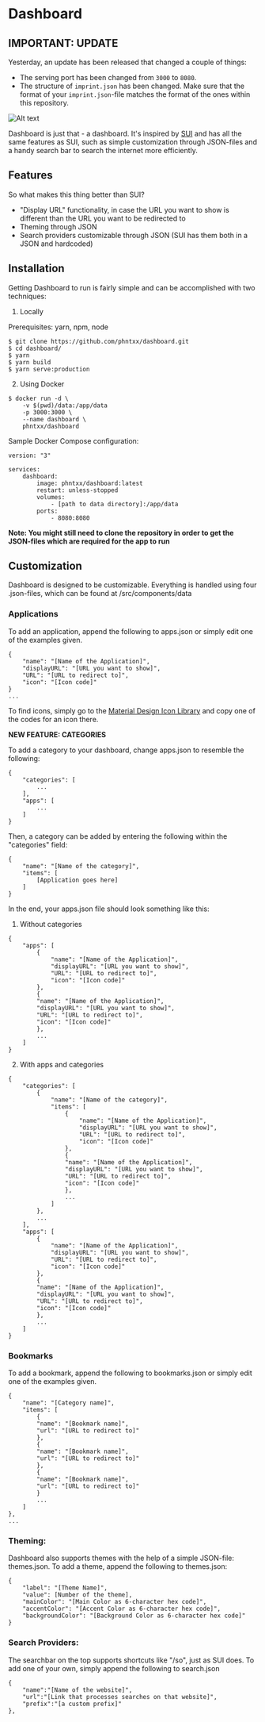 # Dashboard

## IMPORTANT: UPDATE

Yesterday, an update has been released that changed a couple of things:

- The serving port has been changed from `3000` to `8080`.
- The structure of `imprint.json` has been changed. Make sure that the format of your `imprint.json`-file matches the format of the ones within this repository.

![Alt text](/screenshot.png?raw=true "screenshot")

Dashboard is just that - a dashboard. It's inspired by [SUI](https://github.com/jeroenpardon/sui) and has all the same features as SUI, such as simple customization through JSON-files and a handy search bar to search the internet more efficiently.

## Features

So what makes this thing better than SUI?

- "Display URL" functionality, in case the URL you want to show is different than the URL you want to be redirected to
- Theming through JSON
- Search providers customizable through JSON (SUI has them both in a JSON and hardcoded)

## Installation

Getting Dashboard to run is fairly simple and can be accomplished with two techniques:

1. Locally

Prerequisites: yarn, npm, node

```
$ git clone https://github.com/phntxx/dashboard.git
$ cd dashboard/
$ yarn
$ yarn build
$ yarn serve:production
```

2. Using Docker

```
$ docker run -d \
	-v $(pwd)/data:/app/data
	-p 3000:3000 \
	--name dashboard \
	phntxx/dashboard
```

Sample Docker Compose configuration:

```
version: "3"

services:
	dashboard:
		image: phntxx/dashboard:latest
		restart: unless-stopped
		volumes:
			- [path to data directory]:/app/data
		ports:
			- 8080:8080
```

**Note: You might still need to clone the repository in order to get the JSON-files which are required for the
app to run**

## Customization

Dashboard is designed to be customizable. Everything is handled using four .json-files, which can be found at /src/components/data

### Applications

To add an application, append the following to apps.json or simply edit one of the examples given.

```
{
	"name": "[Name of the Application]",
	"displayURL": "[URL you want to show]",
	"URL": "[URL to redirect to]",
	"icon": "[Icon code]"
}
...
```

To find icons, simply go to the [Material Design Icon Library](https://material.io/icons/) and copy one of the codes for an icon there.

**NEW FEATURE: CATEGORIES**

To add a category to your dashboard, change apps.json to resemble the following:

```
{
	"categories": [
		...
	],
	"apps": [
		...
	]
}

```

Then, a category can be added by entering the following within the "categories" field:

```
{
	"name": "[Name of the category]",
	"items": [
		[Application goes here]
	]
}
```

In the end, your apps.json file should look something like this:

1. Without categories

```
{
	"apps": [
		{
			"name": "[Name of the Application]",
			"displayURL": "[URL you want to show]",
			"URL": "[URL to redirect to]",
			"icon": "[Icon code]"
		},
		{
		"name": "[Name of the Application]",
		"displayURL": "[URL you want to show]",
		"URL": "[URL to redirect to]",
		"icon": "[Icon code]"
		},
		...
	]
}
```

2. With apps and categories

```
{
	"categories": [
		{
			"name": "[Name of the category]",
			"items": [
				{
					"name": "[Name of the Application]",
					"displayURL": "[URL you want to show]",
					"URL": "[URL to redirect to]",
					"icon": "[Icon code]"
				},
				{
				"name": "[Name of the Application]",
				"displayURL": "[URL you want to show]",
				"URL": "[URL to redirect to]",
				"icon": "[Icon code]"
				},
				...
			]
		},
		...
	],
	"apps": [
		{
			"name": "[Name of the Application]",
			"displayURL": "[URL you want to show]",
			"URL": "[URL to redirect to]",
			"icon": "[Icon code]"
		},
		{
		"name": "[Name of the Application]",
		"displayURL": "[URL you want to show]",
		"URL": "[URL to redirect to]",
		"icon": "[Icon code]"
		},
		...
	]
}
```

### Bookmarks

To add a bookmark, append the following to bookmarks.json or simply edit one of the examples given.

```
{
	"name": "[Category name]",
	"items": [
		{
		"name": "[Bookmark name]",
		"url": "[URL to redirect to]"
		},
		{
		"name": "[Bookmark name]",
		"url": "[URL to redirect to]"
		},
		{
		"name": "[Bookmark name]",
		"url": "[URL to redirect to]"
		}
		...
	]
},
...
```

### Theming:

Dashboard also supports themes with the help of a simple JSON-file: themes.json. To add a theme, append the following to themes.json:

```
{
	"label": "[Theme Name]",
	"value": [Number of the theme],
	"mainColor": "[Main Color as 6-character hex code]",
	"accentColor": "[Accent Color as 6-character hex code]",
	"backgroundColor": "[Background Color as 6-character hex code]"
}
```

### Search Providers:

The searchbar on the top supports shortcuts like "/so", just as SUI does. To add one of your own, simply append the following to search.json

```
{
	"name":"[Name of the website]",
	"url":"[Link that processes searches on that website]",
	"prefix":"[a custom prefix]"
},
```
